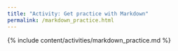 ```yaml
---
title: "Activity: Get practice with Markdown"
permalink: /markdown_practice.html
---
```


{% include content/activities/markdown_practice.md %}
